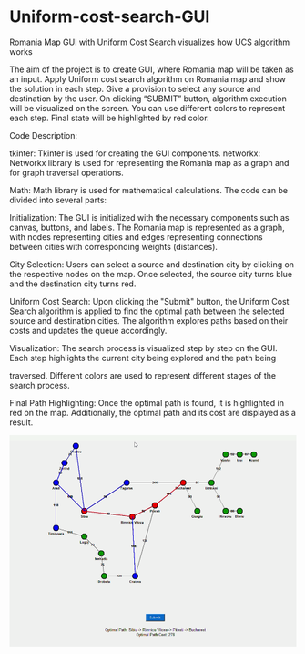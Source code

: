 # Uniform-cost-search-GUI
Romania Map GUI with Uniform Cost Search visualizes how UCS algorithm works 

The aim of the project is to create GUI, where Romania map will be taken as
an input. Apply Uniform cost search algorithm on Romania map and show
the solution in each step. Give a provision to select any source and
destination by the user. On clicking “SUBMIT” button, algorithm execution
will be visualized on the screen. You can use different colors to represent
each step. Final state will be highlighted by red color.

Code Description:

tkinter: Tkinter is used for creating the GUI components.
networkx: Networkx library is used for representing the Romania map as
a graph and for graph traversal operations.

Math: Math library is used for mathematical calculations.
The code can be divided into several parts:

Initialization: The GUI is initialized with the necessary components such
as canvas, buttons, and labels. The Romania map is represented as a
graph, with nodes representing cities and edges representing
connections between cities with corresponding weights (distances).

City Selection: Users can select a source and destination city by clicking
on the respective nodes on the map. Once selected, the source city turns
blue and the destination city turns red.

Uniform Cost Search: Upon clicking the "Submit" button, the Uniform
Cost Search algorithm is applied to find the optimal path between the
selected source and destination cities. The algorithm explores paths
based on their costs and updates the queue accordingly.

Visualization: The search process is visualized step by step on the GUI.
Each step highlights the current city being explored and the path being

traversed. Different colors are used to represent different stages of the
search process.

Final Path Highlighting: Once the optimal path is found, it is highlighted
in red on the map. Additionally, the optimal path and its cost are
displayed as a result.

![Alt text](https://github.com/Yukta-agrawal/Uniform-cost-search-GUI/blob/main/Screenshot%202024-04-06%20193618.png?raw=true)
